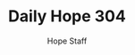 ---
image: /assets/img/daily-hope-default-artwork.png
title: Daily Hope 304
number: 304
categories:
  - Daily Hope
author: Hope Staff
notes: Daily Hope 304
embed: >-
  <iframe style="border-radius:12px" src="https://open.spotify.com/embed/episode/4lARWbUCXiT8fq0HvrB73R?utm_source=generator" width="100%" height="352" frameBorder="0" allowfullscreen="" allow="autoplay; clipboard-write; encrypted-media; fullscreen; picture-in-picture" loading="lazy"></iframe>
---